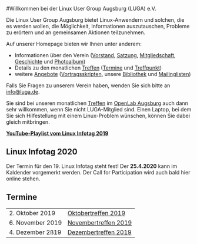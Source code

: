 #Willkommen bei der Linux User Group Augsburg (LUGA) e.V.

Die Linux User Group Augsburg bietet Linux-Anwendern und solchen, die es werden wollen, die Möglichkeit, Informationen auszutauschen, Probleme zu erörtern und an gemeinsamen Aktionen teilzunehmen.

Auf unserer Homepage bieten wir Ihnen unter anderem:

* Informationen über den Verein ([Vorstand](/Wir_ueber_uns/Kontakte/), 
[Satzung](/Wir_ueber_uns/Satzung/), [Mitgliedschaft](/Wir_ueber_uns/Mitgliedschaft/), 
[Geschichte](/Wir_ueber_uns/Geschichte/) und [Photoalbum](/Wir_ueber_uns/Album/))
* Details zu den monatlichen [Treffen](/Treffen/) ([Termine](/Treffen/Termine/) und 
[Treffpunkt](/Treffen/Treffpunkt/))
* weitere [Angebote](/Angebote/) ([Vortragsskripten](/Angebote/Vortraege/),
unsere [Bibliothek](/Angebote/Bibliothek/) und [Mailinglisten](/Angebote/Mailinglisten/))

Falls Sie Fragen zu unserem Verein haben, wenden Sie sich bitte an info@luga.de.

Sie sind bei unseren monatlichen [Treffen](/Treffen/) im [OpenLab Augsburg](https://openlab-augsburg.de) auch dann sehr willkommen, wenn Sie nicht LUGA-Mitglied sind.
Einen Laptop, bei dem Sie sich Hilfestellung mit einem Linux-Problem wünschen, können Sie dabei gleich mitbringen.

**[YouTube-Playlist vom Linux Infotag 2019](https://www.youtube.com/playlist?list=PLuekU6EyjBh6sW-h2wPiKh1-alpUP5hSq)**

## Linux Infotag 2020
Der Termin für den 19. Linux Infotag steht fest! Der **25.4.2020** kann im Kaldender vorgemerkt werden. Der Call for Participation wird auch bald hier online stehen.

## Termine

|||
|-|-|
|2. Oktober 2019|[Oktobertreffen 2019](/Treffen/Termine/10_2019/)|
|6. November 2019|[Novembertreffen 2019](/Treffen/Termine/11_2019/)|
|4. Dezember 2ß19|[Dezembertreffen 2019](/Treffen/Termine/12_2019/)|